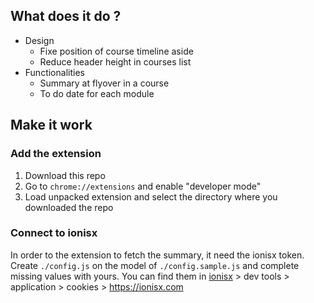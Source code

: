 ## What does it do ?
* Design
    * Fixe position of course timeline aside
    * Reduce header height in courses list
* Functionalities
  * Summary at flyover in a course
  * To do date for each module

## Make it work

### Add the extension
1. Download this repo
2. Go to `chrome://extensions` and enable "developer mode"
3. Load unpacked extension and select the directory where you downloaded the repo

### Connect to ionisx
In order to the extension to fetch the summary, it need the ionisx token.
Create `./config.js` on the model of `./config.sample.js` and complete missing values with yours. You can find them in  [ionisx](https://ionisx.com) > dev tools > application > cookies > https://ionisx.com